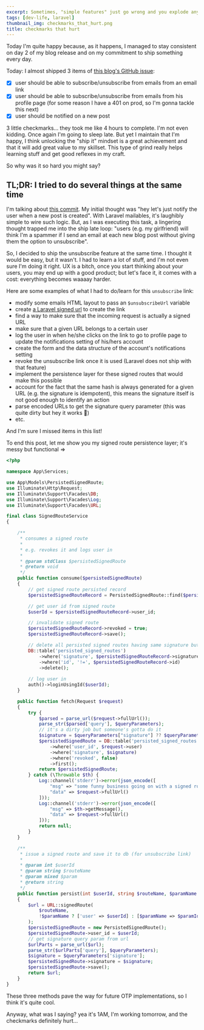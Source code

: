 ```yaml
---
excerpt: Sometimes, "simple features" just go wrong and you explode any estimates you reasonably issued before working on the given task. How come we always get it wrong? For this particular case, I might have an answer.
tags: [dev-life, laravel]
thumbnail_img: checkmarks_that_hurt.png
title: checkmarks that hurt
---
```


Today I'm quite happy because, as it happens, I managed to stay consistent on day 2 of my blog release and on my commitment to ship something every day.

Today: I almost shipped 3 items of [this blog's GitHub issue](https://github.com/yactouat/yactouat/issues/26):

- [x] user should be able to subscribe/unsubscribe from emails from an email link
- [x] user should be able to subscribe/unsubscribe from emails from his profile page (for some reason I have a 401 on prod, so I'm gonna tackle this next)
- [x] user should be notified on a new post

3 little checkmarks... they took me like 4 hours to complete. I'm not even kidding. Once again I'm going to sleep late. But yet I maintain that I'm happy, I think unlocking the "ship it" mindset is a great achievement and that it will add great value to my skillset. This type of grind really helps learning stuff and get good reflexes in my craft.

So why was it so hard you might say?

## TL;DR: I tried to do several things at the same time

I'm talking about [this commit](https://github.com/yactouat/yactouat/commit/529e01060cbc538c5db21e9ba40c7d4109e469f8). My initial thought was "hey let's just notify the user when a new post is created". With Laravel mailables, it's laughibly simple to wire such logic. But, as I was executing this task, a lingering thought trapped me into the ship late loop: "users (e.g. my girlfriend) will think I'm a spammer if I send an email at each new blog post without giving them the option to unsubscribe".

So, I decided to ship the unsubscribe feature at the same time. I thought it would be easy, but it wasn't. I had to learn a lot of stuff, and I'm not even sure I'm doing it right. UX is a bitch, once you start thinking about your users, you may end up with a good product; but let's face it, it comes with a cost: everything becomes waaaay harder.

Here are some examples of what I had to do/learn for this `unsubscribe` link:

- modify some emails HTML layout to pass an `$unsubscribeUrl` variable
- create [a Laravel signed url](https://laravel.com/docs/10.x/urls#signed-urls) to create the link
- find a way to make sure that the incoming request is actually a signed URL
- make sure that a given URL belongs to a certain user
- log the user in when he/she clicks on the link to go to profile page to update the notifications setting of his/hers account
- create the form and the data structure of the account's notifications setting
- revoke the unsubscribe link once it is used (Laravel does not ship with that feature)
- implement the persistence layer for these signed routes that would make this possible
- account for the fact that the same hash is always generated for a given URL (e.g. the signature is idempotent), this means the signature itself is not good enough to identify an action
- parse encoded URLs to get the signature query parameter (this was quite dirty but hey it works 🤷)
- etc.

And I'm sure I missed items in this list!

To end this post, let me show you my signed route persistence layer; it's messy but functional =>

```php
<?php

namespace App\Services;

use App\Models\PersistedSignedRoute;
use Illuminate\Http\Request;
use Illuminate\Support\Facades\DB;
use Illuminate\Support\Facades\Log;
use Illuminate\Support\Facades\URL;

final class SignedRouteService
{

    /**
     * consumes a signed route
     * 
     * e.g. revokes it and logs user in
     * 
     * @param stdClass $persistedSignedRoute
     * @return void
     */
    public function consume($persistedSignedRoute)
    {
        // get signed route persisted record
        $persistedSignedRouteRecord = PersistedSignedRoute::find($persistedSignedRoute->id);

        // get user id from signed route
        $userId = $persistedSignedRouteRecord->user_id;

        // invalidate signed route
        $persistedSignedRouteRecord->revoked = true;
        $persistedSignedRouteRecord->save();

        // delete all persisted signed routes having same signature but not same id
        DB::table('persisted_signed_routes')
            ->where('signature', $persistedSignedRouteRecord->signature)
            ->where('id', '!=', $persistedSignedRouteRecord->id)
            ->delete();
        
        // log user in
        auth()->loginUsingId($userId);
    }

    public function fetch(Request $request)
    {
        try {
            $parsed = parse_url($request->fullUrl());
            parse_str($parsed['query'], $queryParameters);
            // it's a dirty job but someone's gotta do it
            $signature = $queryParameters["signature"] ?? $queryParameters["amp;signature"];
            $persistedSignedRoute = DB::table('persisted_signed_routes')
                ->where('user_id', $request->user)
                ->where('signature', $signature)
                ->where('revoked', false)
                ->first();
            return $persistedSignedRoute;
        } catch (\Throwable $th) {
            Log::channel('stderr')->error(json_encode([
                "msg" => "some funny business going on with a signed route",
                "data" => $request->fullUrl()
            ]));
            Log::channel('stderr')->error(json_encode([
                "msg" => $th->getMessage(),
                "data" => $request->fullUrl()
            ]));
            return null;
        }
    }

    /**
     * issue a signed route and save it to db (for unsubscribe link)
     * 
     * @param int $userId
     * @param string $routeName
     * @param mixed $param
     * @return string 
     */
    public function persist(int $userId, string $routeName, $paramName = null, $paramId = null): string
    {
        $url = URL::signedRoute(
            $routeName, 
            !$paramName ? ['user' => $userId] : [$paramName => $paramId, 'user' => $userId]
        );
        $persistedSignedRoute = new PersistedSignedRoute();
        $persistedSignedRoute->user_id = $userId;
        // get signature query param from url
        $urlParts = parse_url($url);
        parse_str($urlParts['query'], $queryParameters);
        $signature = $queryParameters['signature'];
        $persistedSignedRoute->signature = $signature;
        $persistedSignedRoute->save();
        return $url;
    }
}
```

These three methods pave the way for future OTP implementations, so I think it's quite cool.

Anyway, what was I saying? yea it's 1AM, I'm working tomorrow, and the checkmarks definitely hurt...